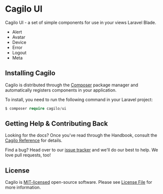 # Cagilo UI

Cagilo UI - a set of simple components for use in your views  Laravel Blade.

- Alert
- Avatar
- Device
- Error
- Logout
- Meta

## Installing Cagilo

Cagilo is distributed through the [Composer](https://getcomposer.org/) package manager and automatically registers components in your application.

To install, you need to run the following command in your Laravel project:

```php
$ composer require cagilo/ui
```


## Getting Help & Contributing Back

Looking for the docs? Once you've read through the Handbook, consult the [Cagilo Reference](https://github.com/cagilo/ui) for details.

Find a bug? Head over to our [issue tracker](https://github.com/cagilo/ui/issues) and we'll do our best to help. We love pull requests, too!


## License

Cagilo is [MIT-licensed](LICENSE.md) open-source software. Please see [License File](LICENSE.md) for more information.



